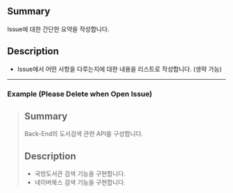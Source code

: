 ## Summary
Issue에 대한 간단한 요약을 작성합니다.

## Description
- Issue에서 어떤 사항을 다루는지에 대한 내용을 리스트로 작성합니다. (생략 가능)

---

### Example (Please Delete when Open Issue)
> ## Summary
> Back-End의 도서검색 관련 API를 구성합니다.
>
> ## Description
> - 국방도서관 검색 기능을 구현합니다.
> - 네이버북스 검색 기능을 구현합니다.
